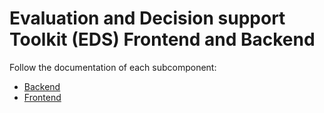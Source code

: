 # Evaluation and Decision support Toolkit (EDS) Frontend and Backend 

Follow the documentation of each subcomponent:

* [Backend](https://github.com/Modapto/evaluation-and-decision-support/tree/main/Backend)
* [Frontend](https://github.com/Modapto/evaluation-and-decision-support/tree/main/Frontend/eds-nginx)



